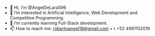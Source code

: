 - 👋 Hi, I’m @AngelDeLara596
- 👀 I’m interested in Artificial Intelligence, Web Development and Competitive Programming.
- 🌱 I’m currently learning Full-Stack development.
- 📫 How to reach me: robertoangel19@gmail.com
      + 📞 +52 4991102019

<!---
AngelDeLara596/AngelDeLara596 is a ✨ special ✨ repository because its `README.md` (this file) appears on your GitHub profile.
You can click the Preview link to take a look at your changes.
--->

